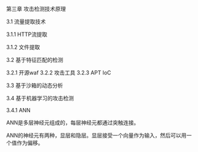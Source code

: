 第三章 攻击检测技术原理

3.1 流量提取技术

3.1.1 HTTP流提取

3.1.2 文件提取

3.2 基于特征匹配的检测

3.2.1 开源waf
3.2.2 攻击工具
3.2.3 APT IoC

3.3 基于沙箱的动态分析

3.4 基于机器学习的攻击检测 

3.4.1  ANN

ANN是多层神经元组成的，每层神经元都通过突触连接。

ANN的神经元有两种，显层和隐层。显层接受一个向量作为输入，然后可以用一个值作为偏移。


